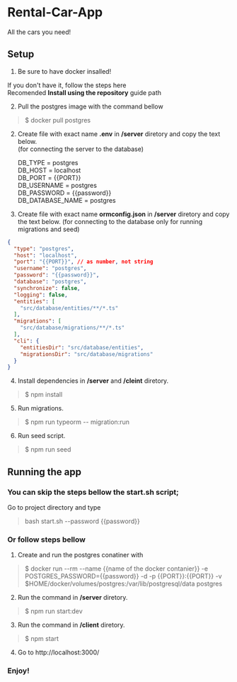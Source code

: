 # Rental-Car-App

All the cars you need!


## Setup

1. Be sure to have docker insalled! 

If you don't have it, follow the steps <a src="https://docs.docker.com/install/linux/docker-ce/ubuntu/">here</a>   
Recomended **Install using the repository** guide path

2. Pull the postgres image with the command bellow
  > $ docker pull postgres



2. Create file with exact name **.env** in **/server** diretory and copy the text below.  
  (for connecting the server to the database)

    DB_TYPE = postgres      
    DB_HOST = localhost        
    DB_PORT = {{PORT}}         
    DB_USERNAME = postgres        
    DB_PASSWORD = {{password}}        
    DB_DATABASE_NAME = postgres   

3. Create file with exact name **ormconfig.json** in **/server** diretory and copy the text below.
  (for connecting to the database only for running migrations and seed)
```json
{
  "type": "postgres",
  "host": "localhost",
  "port": "{{PORT}}", // as number, not string
  "username": "postgres",
  "password": "{{password}}",
  "database": "postgres",
  "synchronize": false,
  "logging": false,
  "entities": [
    "src/database/entities/**/*.ts"
  ],
  "migrations": [
    "src/database/migrations/**/*.ts"
  ],
  "cli": {
    "entitiesDir": "src/database/entities",
    "migrationsDir": "src/database/migrations"
  }
}
```

4. Install dependencies in **/server** and **/cleint** diretory.

>  $ npm install

5. Run migrations.

>  $ npm run typeorm -- migration:run

6. Run seed script.

>  $ npm run seed

## Running the app

### You can skip the steps bellow  the **start.sh** script;
Go to project directory and type 

> bash start.sh --password {{password}}

### Or follow steps bellow

1. Create and run the postgres conatiner with 
  > $ docker run --rm  --name {{name of the docker contanier}} -e POSTGRES_PASSWORD={{password}} -d -p {{PORT}}:{{PORT}} -v $HOME/docker/volumes/postgres:/var/lib/postgresql/data  postgres

2. Run the command in **/server** diretory.

>  $ npm run start:dev

3. Run the command in **/client** diretory.

>  $ npm start

4. Go to http://localhost:3000/

### Enjoy!

  
